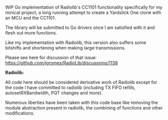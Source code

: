 WIP Go implementation of Radiolib's CC1101 functionality specifically for my minicat project, 
a long running attempt to create a Yardstick One clone with an MCU and the CC1101.

The library will be submitted to Go drivers once I am satisfied with it and flesh out more functions.

Like my implementation with Radiolib, this version also suffers some bitshifts and shortening when making large 
transmissions.

Please see here for discussion of that issue:
https://github.com/jgromes/RadioLib/discussions/1138



**Radiolib:**

All code here should be considered derivative work of Radiolib except for the code I have committed to radiolib
(including TX FIFO refills, autosetRXBandwidth, PQT changes and more).

Numerous liberties have been taken with this code base like removing the module abstraction present in radiolib, the combining of functions and other modifications.
